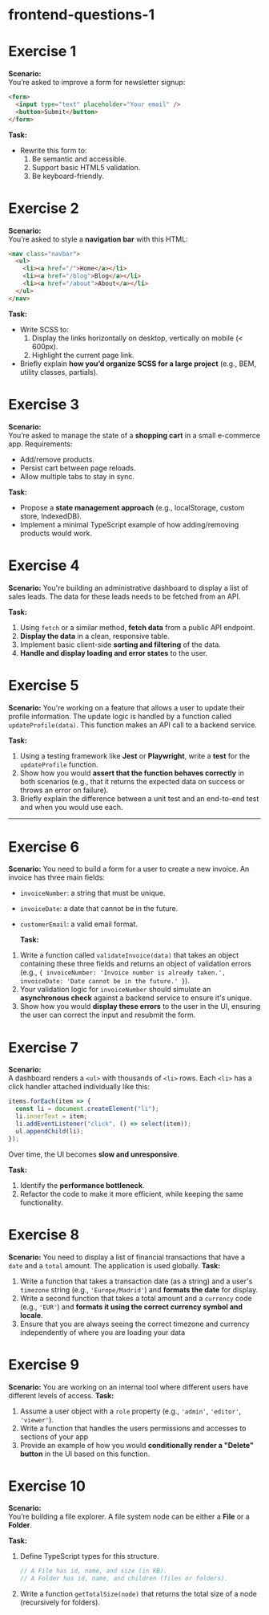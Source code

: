 # frontend-questions-1

# Exercise 1
**Scenario:**  
You’re asked to improve a form for newsletter signup:  
```html
<form>
  <input type="text" placeholder="Your email" />
  <button>Submit</button>
</form>
```  
**Task:**  
- Rewrite this form to:  
  1. Be semantic and accessible.  
  2. Support basic HTML5 validation.  
  3. Be keyboard-friendly.

# Exercise 2 
**Scenario:**  
You’re asked to style a **navigation bar** with this HTML:  
```html
<nav class="navbar">
  <ul>
    <li><a href="/">Home</a></li>
    <li><a href="/blog">Blog</a></li>
    <li><a href="/about">About</a></li>
  </ul>
</nav>
```
**Task:**  
- Write SCSS to:  
  1. Display the links horizontally on desktop, vertically on mobile (< 600px).  
  2. Highlight the current page link.  
- Briefly explain **how you’d organize SCSS for a large project** (e.g., BEM, utility classes, partials).

# Exercise 3 
**Scenario:**  
You’re asked to manage the state of a **shopping cart** in a small e-commerce app. Requirements:  
- Add/remove products.  
- Persist cart between page reloads.  
- Allow multiple tabs to stay in sync.  

**Task:**  
- Propose a **state management approach** (e.g., localStorage, custom store, IndexedDB).  
- Implement a minimal TypeScript example of how adding/removing products would work.  

# Exercise 4 

**Scenario:**
You're building an administrative dashboard to display a list of sales leads. The data for these leads needs to be fetched from an API.

**Task:**

1.  Using `fetch` or a similar method, **fetch data** from a public API endpoint.
2.  **Display the data** in a clean, responsive table.
3.  Implement basic client-side **sorting and filtering** of the data.
4.  **Handle and display loading and error states** to the user.

# Exercise 5
**Scenario:**
You're working on a feature that allows a user to update their profile information. The update logic is handled by a function called `updateProfile(data)`. This function makes an API call to a backend service.

**Task:**
1. Using a testing framework like **Jest** or **Playwright**, write a **test** for the `updateProfile` function.
2. Show how you would **assert that the function behaves correctly** in both scenarios (e.g., that it returns the expected data on success or throws an error on failure).
3. Briefly explain the difference between a unit test and an end-to-end test and when you would use each.
  

***

# Exercise 6 
**Scenario:**
You need to build a form for a user to create a new invoice. An invoice has three main fields:
* `invoiceNumber`: a string that must be unique.
* `invoiceDate`: a date that cannot be in the future.
* `customerEmail`: a valid email format.


  **Task:**
1. Write a function called `validateInvoice(data)` that takes an object containing these three fields and returns an object of validation errors (e.g., `{ invoiceNumber: 'Invoice number is already taken.', invoiceDate: 'Date cannot be in the future.' }`).
2. Your validation logic for `invoiceNumber` should simulate an **asynchronous check** against a backend service to ensure it's unique.
3. Show how you would **display these errors** to the user in the UI, ensuring the user can correct the input and resubmit the form.

# Exercise 7
**Scenario:**  
A dashboard renders a `<ul>` with thousands of `<li>` rows. Each `<li>` has a click handler attached individually like this:
```ts
items.forEach(item => {
  const li = document.createElement("li");
  li.innerText = item;
  li.addEventListener("click", () => select(item));
  ul.appendChild(li);
});
```  

Over time, the UI becomes **slow and unresponsive**.

**Task:**
1. Identify the **performance bottleneck**.
2. Refactor the code to make it more efficient, while keeping the same functionality.

# Exercise 8

**Scenario:**
You need to display a list of financial transactions that have a `date` and a `total` amount. The application is used globally.
**Task:**

1.  Write a function that takes a transaction date (as a string) and a user's `timezone` string (e.g., `'Europe/Madrid'`) and **formats the date** for display.
2.  Write a second function that takes a total amount and a `currency` code (e.g., `'EUR'`) and **formats it using the correct currency symbol and locale**.
3.  Ensure that you are always seeing the correct timezone and currency independently of where you are loading your data
   
# Exercise 9 

**Scenario:**
You are working on an internal tool where different users have different levels of access.
**Task:**

1.  Assume a user object with a `role` property (e.g., `'admin'`, `'editor'`, `'viewer'`).
2.  Write a function that handles the users permissions and accesses to sections of your app
3.  Provide an example of how you would **conditionally render a "Delete" button** in the UI based on this function.

# Exercise 10
**Scenario:**  
You’re building a file explorer. A file system node can be either a **File** or a **Folder**.

**Task:**
1. Define TypeScript types for this structure.
   ```ts
   // A File has id, name, and size (in KB).
   // A Folder has id, name, and children (files or folders).
   ```  
2. Write a function `getTotalSize(node)` that returns the total size of a node (recursively for folders).

